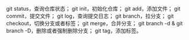 
git status，查询仓库状态；
git init，初始化仓库；
git add，添加文件；
git commit，提交文件；
git log，查询提交日志；
git branch，拉分支；
git checkout，切换分支或者标签；
git merge，合并分支；
git branch -d & git branch -D，删除或者强制删除分支；
git tag，添加标签。
